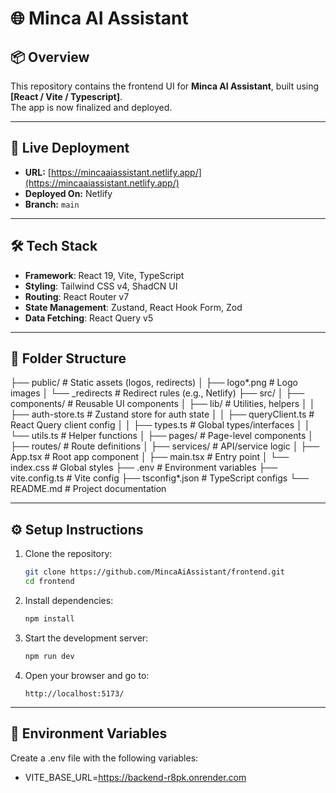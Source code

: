 # 🌐 Minca AI Assistant

## 📦 Overview

This repository contains the frontend UI for **Minca AI Assistant**, built using **[React / Vite / Typescript]**.  
The app is now finalized and deployed.

---

## 🚀 Live Deployment

- **URL:** [https://mincaaiassistant.netlify.app/](https://mincaaiassistant.netlify.app/)
- **Deployed On:** Netlify
- **Branch:** `main`

---

## 🛠️ Tech Stack

- **Framework**: React 19, Vite, TypeScript
- **Styling**: Tailwind CSS v4, ShadCN UI
- **Routing**: React Router v7
- **State Management**: Zustand, React Hook Form, Zod
- **Data Fetching**: React Query v5

---

## 🧭 Folder Structure

├── public/ # Static assets (logos, redirects)
│ ├── logo*.png # Logo images
│ └── \_redirects # Redirect rules (e.g., Netlify)
├── src/
│ ├── components/ # Reusable UI components
│ ├── lib/ # Utilities, helpers
│ │ ├── auth-store.ts # Zustand store for auth state
│ │ ├── queryClient.ts # React Query client config
│ │ ├── types.ts # Global types/interfaces
│ │ └── utils.ts # Helper functions
│ ├── pages/ # Page-level components
│ ├── routes/ # Route definitions
│ ├── services/ # API/service logic
│ ├── App.tsx # Root app component
│ ├── main.tsx # Entry point
│ └── index.css # Global styles
├── .env # Environment variables
├── vite.config.ts # Vite config
├── tsconfig*.json # TypeScript configs
└── README.md # Project documentation

---

## ⚙️ Setup Instructions

1. Clone the repository:

   ```sh
   git clone https://github.com/MincaAiAssistant/frontend.git
   cd frontend
   ```

2. Install dependencies:

   ```sh
   npm install
   ```

3. Start the development server:

   ```sh
   npm run dev
   ```

4. Open your browser and go to:
   ```
   http://localhost:5173/
   ```

---

## 🔐 Environment Variables

Create a .env file with the following variables:

- VITE_BASE_URL=https://backend-r8pk.onrender.com
